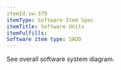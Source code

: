 ```yaml
---
itemId:sw-379
itemType: Software Item Spec
itemTitle: Software Units
itemFulfills: 
Software item type: SADD
---
```

See overall software system diagram.